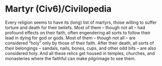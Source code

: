 # Martyr (Civ6)/Civilopedia

Every religion seems to have its (long) list of martyrs, those willing to suffer torture and death for their beliefs. Most of them – though not all – had profound effects on their faith, often engendering all sorts to follow their lead in dying for god or gods. Most of them – though not all – are considered “holy” only by those of their faith. After their death, all sorts of their belongings – sandals, nails, bones, cups, and other odd bits – are also considered holy. And all these relics get housed in temples, churches, and monasteries where the faithful can make pilgrimage to see them.